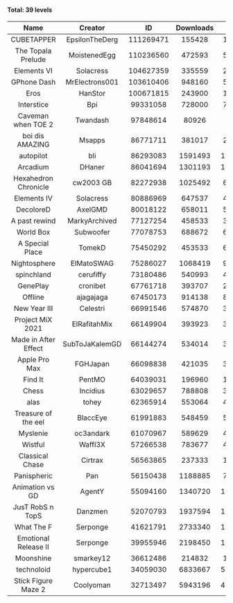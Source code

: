 #### Total: 39 levels

| Name | Creator | ID | Downloads | Likes |
|:---:|:---:|:---:|:---:|:---:|
| CUBETAPPER | EpsilonTheDerg | 111269471 | 155428 | 16892
| The Topala Prelude | MoistenedEgg | 110236560 | 472593 | 53243
| Elements VI | Solacress | 104627359 | 335559 | 21057
| GPhone Dash | MrElectrons001 | 103610406 | 948160 | 50563
| Eros | HanStor | 100671815 | 243900 | 19484
| Interstice | Bpi | 99331058 | 728000 | 74589
| Caveman when TOE 2 | Twandash | 97848614 | 80926 | 7441
| boi dis AMAZING | Msapps | 86771711 | 381017 | 26285
| autopilot | bli | 86293083 | 1591493 | 127736
| Arcadium | DHaner | 86041694 | 1301193 | 112703
| Hexahedron Chronicle | cw2003 GB | 82272938 | 1025492 | 69329
| Elements IV | Solacress | 80886969 | 647537 | 44633
| DecoloreD | AxelGMD | 80018122 | 658011 | 54877
| A past rewind | MarkyArchived | 77127254 | 458533 | 30798
| World Box | Subwoofer | 77078753 | 688672 | 62020
| A Special Place | TomekD | 75450292 | 453533 | 63894
| Nightosphere | ElMatoSWAG | 75286027 | 1068419 | 96550
| spinchland | cerufiffy | 73180486 | 540993 | 40915
| GenePlay | cronibet | 67761718 | 393707 | 25266
| Offline | ajagajaga | 67450173 | 914138 | 83430
| New Year III | Celestri | 66991546 | 574870 | 37486
| Project MiX 2021 | ElRafitahMix | 66149904 | 393923 | 32116
| Made in After Effect | SubToJaKalemGD | 66144274 | 534014 | 32240
| Apple Pro Max | FGHJapan | 66098838 | 421035 | 35387
| Find It | PentMO | 64039031 | 196960 | 14079
| Chess | Incidius | 63029657 | 788808 | 34380
| alas | tohey | 62365914 | 553064 | 46365
| Treasure of the eel | BlaccEye | 61991883 | 548459 | 51445
| Myslenie | oc3andark | 61070967 | 589629 | 44136
| Wistful | Waffl3X | 57266538 | 783677 | 44657
| Classical Chase | Cirtrax | 56563865 | 237333 | 16324
| Panispheric | Pan | 56150438 | 1188885 | 78243
| Animation vs GD | AgentY | 55094160 | 1340720 | 111917
| JusT RobS n TopS | Danzmen | 52070793 | 1937594 | 138624
| What The F | Serponge | 41621791 | 2733340 | 171095
| Emotional Release II | Serponge | 39955946 | 2198450 | 187346
| Moonshine | smarkey12 | 36612486 | 214832 | 11035
| technoloid | hypercube1 | 34059030 | 6833667 | 518380
| Stick Figure Maze 2 | Coolyoman | 32713497 | 5943196 | 411497
